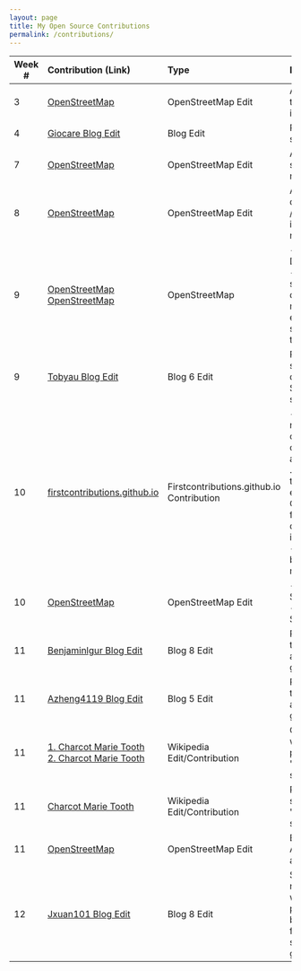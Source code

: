 ```yaml
---
layout: page
title: My Open Source Contributions
permalink: /contributions/
---
```


<!--
Type of the contribution should be "Wikipedia edit", "OpenStreet Map feature", "Project Documentation", "Project Code", "Blog Edit", etc.

The description should include a brief summary of what you did.

Replace the first row below with your contribution.

-->





| Week #       | Contribution (Link)  | Type  | Description |
|---|:---|:---|:---|
|  3   | [OpenStreetMap](https://www.openstreetmap.org/changeset/74403480)    | OpenStreetMap Edit    | Added location of the WeWork office in FiDi    |
|  4   | [Giocare Blog Edit](https://github.com/hunter-college-ossd-fall-2019/giocare-weekly/pull/1#issue-321005231)    | Blog Edit    | Re-formatted a sentence/phrase.     |
|  7   | [OpenStreetMap](https://www.openstreetmap.org/changeset/75611304) | OpenStreetMap Edit   | Added a few stores/shops in my neighborhood | 
|  8   | [OpenStreetMap](https://www.openstreetmap.org/changeset/75939331) | OpenStreetMap Edit   | Added a mexican deli-grocery /restaurant that is in my neighborhood. |
| 9 | [OpenStreetMap](https://www.openstreetmap.org/changeset/76249714) <br> [OpenStreetMap](https://www.openstreetmap.org/changeset/76249900)|OpenStreetMap | - Added Pizza Daddy Restaurant<br> - Added ice cream shop, dunkin' donuts, mcdanold's, and edited subway station to include train line.|
|9| [Tobyau Blog Edit](https://github.com/hunter-college-ossd-fall-2019/tobyau-weekly/pull/4)| Blog 6 Edit | Re-phrased first section of blog discussing Karen Sandler and fixed some grammar.|
|10|[firstcontributions.github.io](https://github.com/firstcontributions/firstcontributions.github.io/pull/94)| Firstcontributions.github.io Contribution | - Submitted a pull request for two changes. The first change was adding a file name into .gitignore file and the second was editing the CONTRIBUTING.md file by adding a detail if a user runs into an issue. <br> - *Update:* It has been accepted and merged on 11/03!|
|10| [OpenStreetMap](https://www.openstreetmap.org/changeset/76535523)| OpenStreetMap Edit| - Added Fugu Sushi Restaurant <br> - Added Subways Sandwich Shop |
|11| [Benjaminlgur Blog Edit](https://github.com/hunter-college-ossd-fall-2019/benjaminlgur-weekly/pull/3) | Blog 8 Edit | Re-phrased the text in the blog post and made some grammatical edits|
|11| [Azheng4119 Blog Edit](https://github.com/hunter-college-ossd-fall-2019/azheng4119-weekly/pull/2)| Blog 5 Edit| Re-phrased the text in the blog post and made some grammatical edits|
|11| [1. Charcot Marie Tooth](https://en.wikipedia.org/w/index.php?title=Charcot%E2%80%93Marie%E2%80%93Tooth_disease&diff=prev&oldid=925241961)<br> [2. Charcot Marie Tooth](https://en.wikipedia.org/w/index.php?title=Charcot%E2%80%93Marie%E2%80%93Tooth_disease&diff=prev&oldid=925242644)| Wikipedia Edit/Contribution | Changed some wording in the first paragraph of the "Diagnosis" section.|
| 11| [Charcot Marie Tooth](https://en.wikipedia.org/w/index.php?title=Charcot%E2%80%93Marie%E2%80%93Tooth_disease&diff=prev&oldid=925581159) | Wikipedia Edit/Contribution | Re-worded some sentences in the "Management" section |
|11| [OpenStreetMap](https://www.openstreetmap.org/changeset/76883167) | OpenStreetMap Edit | Edited tags of Rite Aid Pharmacy and added Laundromat. |
|12| [Jxuan101 Blog Edit](https://github.com/hunter-college-ossd-fall-2019/jxuan101-weekly/pull/2)| Blog 8 Edit | Submitted pull request for re-wording/re-phrasing text in blog post and also fixed some minor spelling and grammar errors|

